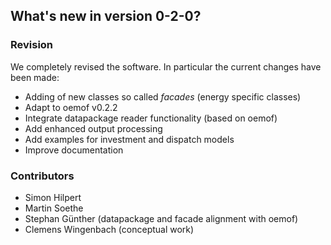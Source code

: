 
## What's new in version 0-2-0?

### Revision

We completely revised the software. In particular the current changes have
been made:

* Adding of new classes so called *facades* (energy specific classes)
* Adapt to oemof v0.2.2
* Integrate datapackage reader functionality (based on oemof)
* Add enhanced output processing
* Add examples for investment and dispatch models
* Improve documentation

### Contributors

* Simon Hilpert
* Martin Soethe
* Stephan Günther (datapackage and facade alignment with oemof)
* Clemens Wingenbach (conceptual work)
